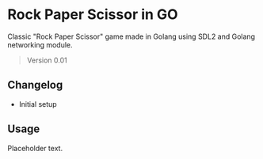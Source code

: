 # Rock Paper Scissor in GO

Classic "Rock Paper Scissor" game made in Golang using SDL2 and
Golang networking module. 

> Version 0.01

## Changelog

- Initial setup

## Usage

Placeholder text.